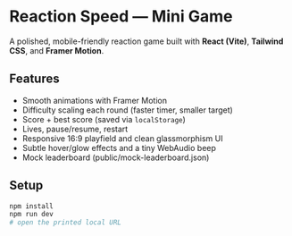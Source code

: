 # Reaction Speed — Mini Game

A polished, mobile-friendly reaction game built with **React (Vite)**, **Tailwind CSS**, and **Framer Motion**.

## Features
- Smooth animations with Framer Motion
- Difficulty scaling each round (faster timer, smaller target)
- Score + best score (saved via `localStorage`)
- Lives, pause/resume, restart
- Responsive 16:9 playfield and clean glassmorphism UI
- Subtle hover/glow effects and a tiny WebAudio beep
- Mock leaderboard (public/mock-leaderboard.json)

## Setup
```bash
npm install
npm run dev
# open the printed local URL
```

